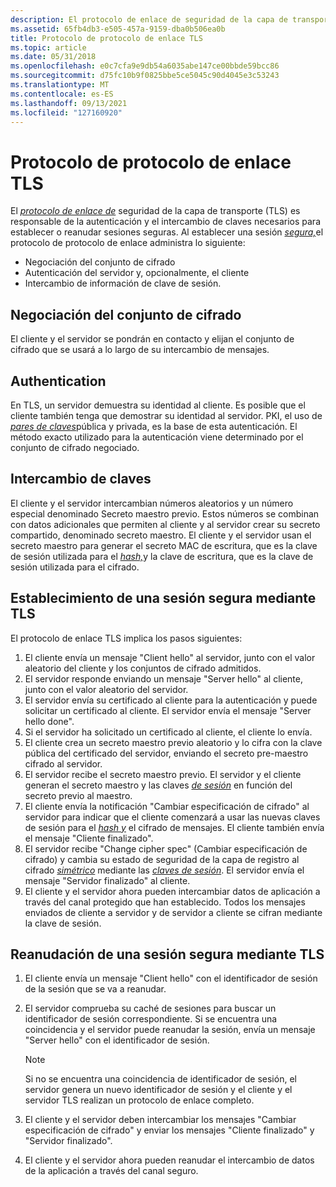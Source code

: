 ```yaml
---
description: El protocolo de enlace de seguridad de la capa de transporte (TLS) es responsable de la autenticación y el intercambio de claves necesarios para establecer o reanudar sesiones seguras.
ms.assetid: 65fb4db3-e505-457a-9159-dba0b506ea0b
title: Protocolo de protocolo de enlace TLS
ms.topic: article
ms.date: 05/31/2018
ms.openlocfilehash: e0c7cfa9e9db54a6035abe147ce00bbde59bcc86
ms.sourcegitcommit: d75fc10b9f0825bbe5ce5045c90d4045e3c53243
ms.translationtype: MT
ms.contentlocale: es-ES
ms.lasthandoff: 09/13/2021
ms.locfileid: "127160920"
---
```

# <a name="tls-handshake-protocol"></a>Protocolo de protocolo de enlace TLS

El [*protocolo de enlace de*](../secgloss/t-gly.md) seguridad de la capa de transporte (TLS) es responsable de la autenticación y el intercambio de claves necesarios para establecer o reanudar sesiones seguras. Al establecer una sesión [*segura,*](../secgloss/s-gly.md)el protocolo de protocolo de enlace administra lo siguiente:

-   Negociación del conjunto de cifrado
-   Autenticación del servidor y, opcionalmente, el cliente
-   Intercambio de información de clave de sesión.

## <a name="cipher-suite-negotiation"></a>Negociación del conjunto de cifrado

El cliente y el servidor se pondrán en contacto y elijan el conjunto de cifrado que se usará a lo largo de su intercambio de mensajes.

## <a name="authentication"></a>Authentication

En TLS, un servidor demuestra su identidad al cliente. Es posible que el cliente también tenga que demostrar su identidad al servidor. PKI, el uso de [*pares de claves*](../secgloss/p-gly.md)pública y privada, es la base de esta autenticación. El método exacto utilizado para la autenticación viene determinado por el conjunto de cifrado negociado.

## <a name="key-exchange"></a>Intercambio de claves

El cliente y el servidor intercambian números aleatorios y un número especial denominado Secreto maestro previo. Estos números se combinan con datos adicionales que permiten al cliente y al servidor crear su secreto compartido, denominado secreto maestro. El cliente y el servidor usan el secreto maestro para generar el secreto MAC de escritura, que [](../secgloss/s-gly.md) es la clave de sesión utilizada para el [*hash,*](../secgloss/h-gly.md)y la clave de escritura, que es la clave de sesión utilizada para el cifrado.

## <a name="establishing-a-secure-session-by-using-tls"></a>Establecimiento de una sesión segura mediante TLS

El protocolo de enlace TLS implica los pasos siguientes:

1.  El cliente envía un mensaje "Client hello" al servidor, junto con el valor aleatorio del cliente y los conjuntos de cifrado admitidos.
2.  El servidor responde enviando un mensaje "Server hello" al cliente, junto con el valor aleatorio del servidor.
3.  El servidor envía su certificado al cliente para la autenticación y puede solicitar un certificado al cliente. El servidor envía el mensaje "Server hello done".
4.  Si el servidor ha solicitado un certificado al cliente, el cliente lo envía.
5.  El cliente crea un secreto maestro previo aleatorio [](../secgloss/p-gly.md) y lo cifra con la clave pública del certificado del servidor, enviando el secreto pre-maestro cifrado al servidor.
6.  El servidor recibe el secreto maestro previo. El servidor y el cliente generan el secreto maestro y las claves [*de sesión*](../secgloss/s-gly.md) en función del secreto previo al maestro.
7.  El cliente envía la notificación "Cambiar especificación de cifrado" [](../secgloss/s-gly.md) al servidor para indicar que el cliente comenzará a usar las nuevas claves de sesión para el [*hash y*](../secgloss/h-gly.md) el cifrado de mensajes. El cliente también envía el mensaje "Cliente finalizado".
8.  El servidor recibe "Change cipher spec" (Cambiar especificación de cifrado) y cambia su estado de seguridad de la capa de registro al cifrado [*simétrico*](../secgloss/s-gly.md) mediante las [*claves de sesión*](../secgloss/s-gly.md). El servidor envía el mensaje "Servidor finalizado" al cliente.
9.  El cliente y el servidor ahora pueden intercambiar datos de aplicación a través del canal protegido que han establecido. Todos los mensajes enviados de cliente a servidor y de servidor a cliente se cifran mediante la clave de sesión.

## <a name="resuming-a-secure-session-by-using-tls"></a>Reanudación de una sesión segura mediante TLS

1.  El cliente envía un mensaje "Client hello" con el identificador de sesión de la sesión que se va a reanudar.
2.  El servidor comprueba su caché de sesiones para buscar un identificador de sesión correspondiente. Si se encuentra una coincidencia y el servidor puede reanudar la sesión, envía un mensaje "Server hello" con el identificador de sesión.
    > [!Note]  
    > Si no se encuentra una coincidencia de identificador de sesión, el servidor genera un nuevo identificador de sesión y el cliente y el servidor TLS realizan un protocolo de enlace completo.

     

3.  El cliente y el servidor deben intercambiar los mensajes "Cambiar especificación de cifrado" y enviar los mensajes "Cliente finalizado" y "Servidor finalizado".
4.  El cliente y el servidor ahora pueden reanudar el intercambio de datos de la aplicación a través del canal seguro.

 

 

